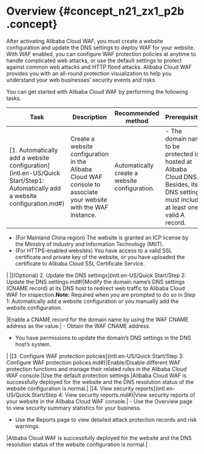 # Overview {#concept_n21_zx1_p2b .concept}

After activating Alibaba Cloud WAF, you must create a website configuration and update the DNS settings to deploy WAF for your website. With WAF enabled, you can configure WAF protection policies at anytime to handle complicated web attacks, or use the default settings to protect against common web attacks and HTTP flood attacks. Alibaba Cloud WAF provides you with an all-round protection visualization to help you understand your web businesses’ security events and risks.

You can get started with Alibaba Cloud WAF by performing the following tasks.

|Task|Description|Recommended method|Prerequisites|
|----|-----------|------------------|-------------|
|[1. Automatically add a website configuration](intl.en-US/Quick Start/Step1: Automatically add a website configuration.md#)|Create a website configuration in the Alibaba Cloud WAF console to associate your website with the WAF instance.|Automatically create a website configuration.| -   The domain name to be protected is hosted at Alibaba Cloud DNS. Besides, its DNS settings must include at least one valid A record.
-   \(For Mainland China region\) The website is granted an ICP license by the Ministry of Industry and Information Technology \(MIIT\).
-   \(For HTTPS-enabled websites\) You have access to a valid SSL certificate and private key of the website, or you have uploaded the certificate to Alibaba Cloud SSL Certificate Service.

 |
|[\(Optional\) 2. Update the DNS settings](intl.en-US/Quick Start/Step 2: Update the DNS settings.md#)|Modify the domain name’s DNS settings \(CNAME record\) at its DNS host to redirect web traffic to Alibaba Cloud WAF for inspection.**Note:** Required when you are prompted to do so in Step 1: Automatically add a website configuration or you manually add the website configuration.

|Enable a CNAME record for the domain name by using the WAF CNAME address as the value.| -   Obtain the WAF CNAME address.
-   You have permissions to update the domain’s DNS settings in the DNS host’s system.

 |
|[3. Configure WAF protection policies](intl.en-US/Quick Start/Step 3: Configure WAF protection polices.md#)|Enable/Disable different WAF protection functions and manage their related rules in the Alibaba Cloud WAF console.|Use the default protection settings.|Alibaba Cloud WAF is successfully deployed for the website and the DNS resolution status of the website configuration is normal.|
|[4. View security reports](intl.en-US/Quick Start/Step 4: View security reports.md#)|View security reports of your website in the Alibaba Cloud WAF console.| -   Use the Overview page to view security summary statistics for your business.
-   Use the Reports page to view detailed attack protection records and risk warnings.

 |Alibaba Cloud WAF is successfully deployed for the website and the DNS resolution status of the website configuration is normal.|

